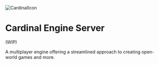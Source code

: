 ![CardinalIcon](https://github.com/Sirvoid/Cardinal-Engine/assets/17113321/f60be24b-6d7f-4869-927f-de5ab34dddd9)

# Cardinal Engine Server

(WIP)

A multiplayer engine offering a streamlined approach to creating open-world games and more.
